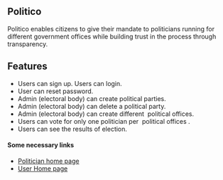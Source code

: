 ## Politico

Politico enables citizens to give their mandate to politicians running for different government offices while building trust in the process through transparency.

  

## Features


- Users can sign up. Users can login.
- User can reset password.
- Admin (electoral body) can create political parties.
- Admin (electoral body) can delete a political party.
- Admin (electoral body) can create different ​ political offices​ .
- Users can vote for only one politician per ​ political offices​ .
- Users can see the results of election.


#### Some necessary links

- [Politician home page](https://dusmel.github.io/Politico/UI/politician-votes.html)
- [User Home page](https://dusmel.github.io/Politico/UI/user-offices.html)